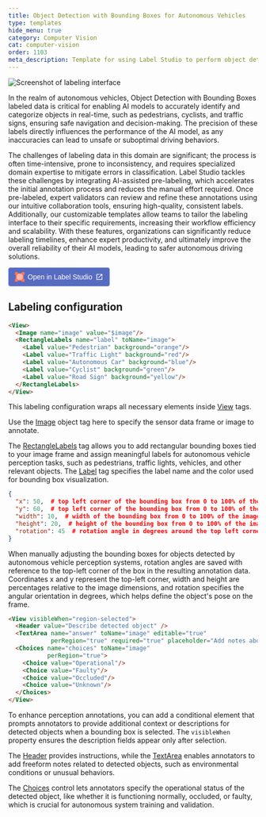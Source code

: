```yaml
---
title: Object Detection with Bounding Boxes for Autonomous Vehicles
type: templates
hide_menu: true
category: Computer Vision
cat: computer-vision
order: 1103
meta_description: Template for using Label Studio to perform object detection with rectangular bounding boxes for autonomous vehicles.
---
```


![Screenshot of labeling interface](/images/templates-misc/autonomous-vehicles.png)

In the realm of autonomous vehicles, Object Detection with Bounding Boxes labeled data is critical for enabling AI models to accurately identify and categorize objects in real-time, such as pedestrians, cyclists, and traffic signs, ensuring safe navigation and decision-making. The precision of these labels directly influences the performance of the AI model, as any inaccuracies can lead to unsafe or suboptimal driving behaviors.

The challenges of labeling data in this domain are significant; the process is often time-intensive, prone to inconsistency, and requires specialized domain expertise to mitigate errors in classification. Label Studio tackles these challenges by integrating AI-assisted pre-labeling, which accelerates the initial annotation process and reduces the manual effort required. Once pre-labeled, expert validators can review and refine these annotations using our intuitive collaboration tools, ensuring high-quality, consistent labels. Additionally, our customizable templates allow teams to tailor the labeling interface to their specific requirements, increasing their workflow efficiency and scalability. With these features, organizations can significantly reduce labeling timelines, enhance expert productivity, and ultimately improve the overall reliability of their AI models, leading to safer autonomous driving solutions.

<a href="https://app.humansignal.com/b/NTI5"
  target="_blank" rel="noopener" aria-label="Open in Label Studio" style="all:unset;cursor:pointer;display:inline-flex;align-items:center;justify-content:center;border-radius:4px;border:1px solid rgb(109,135,241);padding:8px 12px;background:rgb(87 108 193);color:white;font-weight:500;font-family:sans-serif;gap:6px;transition:background 0.2s ease;" onmouseover="this.style.background='rgb(97 122 218)'" onmouseout="this.style.background='rgb(87 108 193)'">
  <svg style="width:20px;height:20px" viewBox="0 0 26 26" fill="none"><path fill="#FFBAAA" d="M3.5 4.5h19v18h-19z"/><path fill-rule="evenodd" clip-rule="evenodd" d="M25.7 7.503h-7.087V5.147H7.588V2.792h11.025V.436H25.7v7.067Zm-18.112 0H5.225v10.994H2.863V7.503H.5V.436h7.088v7.067Zm0 18.061v-7.067H.5v7.067h7.088ZM25.7 18.497v7.067h-7.088v-2.356H7.588v-2.355h11.025v-2.356H25.7Zm-2.363 0V7.503h-2.363v10.994h2.363Z" fill="#FF7557"/></svg>
  <span style="font-size:14px">Open in Label Studio</span>
  <svg style="width:16px;height:16px" viewBox="0 0 24 24"><path d="M14,3V5H17.59L7.76,14.83L9.17,16.24L19,6.41V10H21V3M19,19H5V5H12V3H5C3.89,3 3,3.9 3,5V19A2,2 0 0,0 5,21H19A2,2 0 0,0 21,19V12H19V19Z" fill="white"/></svg>
</a>

## Labeling configuration

```html
<View>
  <Image name="image" value="$image"/>
  <RectangleLabels name="label" toName="image">
    <Label value="Pedestrian" background="orange"/>
    <Label value="Traffic Light" background="red"/>
    <Label value="Autonomous Car" background="blue"/>
    <Label value="Cyclist" background="green"/>
    <Label value="Road Sign" background="yellow"/>
  </RectangleLabels>
</View>
```

This labeling configuration wraps all necessary elements inside <a href="https://labelstud.io/tags/view">View</a> tags.

Use the <a href="https://labelstud.io/tags/image">Image</a> object tag here to specify the sensor data frame or image to annotate.

The <a href="https://labelstud.io/tags/rectanglelabels">RectangleLabels</a> tag allows you to add rectangular bounding boxes tied to your image frame and assign meaningful labels for autonomous vehicle perception tasks, such as pedestrians, traffic lights, vehicles, and other relevant objects. The <a href="https://labelstud.io/tags/label">Label</a> tag specifies the label name and the color used for bounding box visualization.

```json
{
  "x": 50,  # top left corner of the bounding box from 0 to 100% of the image width
  "y": 60,  # top left corner of the bounding box from 0 to 100% of the image height
  "width": 10,  # width of the bounding box from 0 to 100% of the image width
  "height": 20,  # height of the bounding box from 0 to 100% of the image height
  "rotation": 45  # rotation angle in degrees around the top left corner of the bounding box
}
```

When manually adjusting the bounding boxes for objects detected by autonomous vehicle perception systems, rotation angles are saved with reference to the top-left corner of the box in the resulting annotation data. Coordinates x and y represent the top-left corner, width and height are percentages relative to the image dimensions, and rotation specifies the angular orientation in degrees, which helps define the object's pose on the frame.

```html
<View visibleWhen="region-selected">
  <Header value="Describe detected object" />
  <TextArea name="answer" toName="image" editable="true"
            perRegion="true" required="true" placeholder="Add notes about object behavior or conditions..." />
  <Choices name="choices" toName="image"
           perRegion="true">
    <Choice value="Operational"/>
    <Choice value="Faulty"/>
    <Choice value="Occluded"/>
    <Choice value="Unknown"/>
  </Choices>
</View>
```

To enhance perception annotations, you can add a conditional element that prompts annotators to provide additional context or descriptions for detected objects when a bounding box is selected. The <code>visibleWhen</code> property ensures the description fields appear only after selection.

The <a href="https://labelstud.io/tags/header">Header</a> provides instructions, while the <a href="https://labelstud.io/tags/textarea">TextArea</a> enables annotators to add freeform notes related to detected objects, such as environmental conditions or unusual behaviors.

The <a href="https://labelstud.io/tags/choices">Choices</a> control lets annotators specify the operational status of the detected object, like whether it is functioning normally, occluded, or faulty, which is crucial for autonomous system training and validation.
